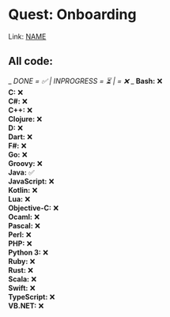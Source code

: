 # Quest: Onboarding
Link: [NAME](page)

## All code:
_ _DONE = ✅ | INPROGRESS = ⏳ |  = ❌_ _
**Bash:** ❌ <br />
**C:** ❌ <br />
**C#:** ❌ <br />
**C++:** ❌ <br />
**Clojure:** ❌ <br />
**D:** ❌ <br />
**Dart:** ❌ <br />
**F#:** ❌ <br />
**Go:** ❌ <br />
**Groovy:** ❌ <br />
**Java:** ✅ <br />
**JavaScript:** ❌ <br />
**Kotlin:** ❌ <br />
**Lua:** ❌ <br />
**Objective-C:** ❌ <br />
**Ocaml:** ❌ <br />
**Pascal:** ❌ <br />
**Perl:** ❌ <br />
**PHP:** ❌ <br />
**Python 3:** ❌ <br />
**Ruby:** ❌ <br />
**Rust:** ❌ <br />
**Scala:** ❌ <br />
**Swift:** ❌ <br />
**TypeScript:** ❌ <br />
**VB.NET:** ❌ <br />